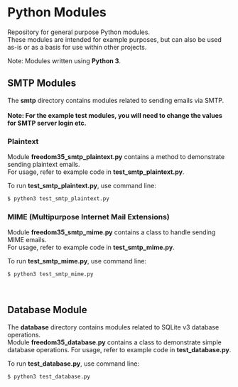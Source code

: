 # Python Modules
Repository for general purpose Python modules.<br>
These modules are intended for example purposes, but can also be used as-is or as a basis for use within other projects.

Note: Modules written using **Python 3**.
<br>

## SMTP Modules
The **smtp** directory contains modules related to sending emails via SMTP.
<br>
<br>
**Note: For the example test modules, you will need to change the values for SMTP server login etc.**

### Plaintext
Module **freedom35_smtp_plaintext.py** contains a method to demonstrate sending plaintext emails.
<br>
For usage, refer to example code in **test_smtp_plaintext.py**.

To run **test_smtp_plaintext.py**, use command line:<br>
```sh
$ python3 test_smtp_plaintext.py
```
### MIME (Multipurpose Internet Mail Extensions)
Module **freedom35_smtp_mime.py** contains a class to handle sending MIME emails.
<br>
For usage, refer to example code in **test_smtp_mime.py**.

To run **test_smtp_mime.py**, use command line:<br>
```sh
$ python3 test_smtp_mime.py
```
<br>
  
## Database Module
The **database** directory contains modules related to SQLite v3 database operations.
<br>
Module **freedom35_database.py** contains a class to demonstrate simple database operations.
For usage, refer to example code in **test_database.py**.

To run **test_database.py**, use command line:<br>
```sh
$ python3 test_database.py
```
